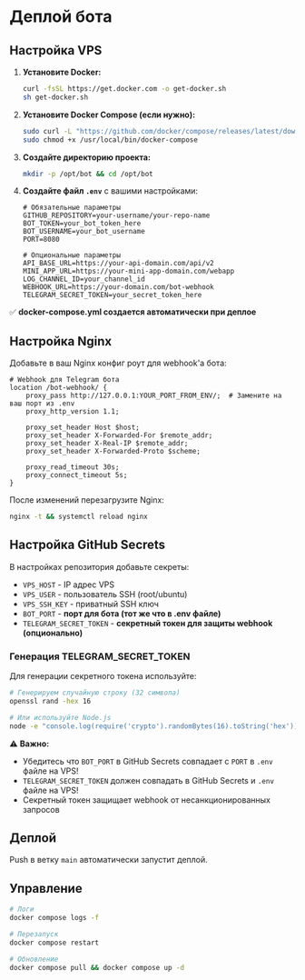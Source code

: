 # Деплой бота

## Настройка VPS

1. **Установите Docker:**
   ```bash
   curl -fsSL https://get.docker.com -o get-docker.sh
   sh get-docker.sh
   ```

2. **Установите Docker Compose (если нужно):**
   ```bash
   sudo curl -L "https://github.com/docker/compose/releases/latest/download/docker-compose-$(uname -s)-$(uname -m)" -o /usr/local/bin/docker-compose
   sudo chmod +x /usr/local/bin/docker-compose
   ```

3. **Создайте директорию проекта:**
   ```bash
   mkdir -p /opt/bot && cd /opt/bot
   ```

4. **Создайте файл `.env`** с вашими настройками:
   ```env
   # Обязательные параметры
   GITHUB_REPOSITORY=your-username/your-repo-name
   BOT_TOKEN=your_bot_token_here
   BOT_USERNAME=your_bot_username
   PORT=8080

   # Опциональные параметры  
   API_BASE_URL=https://your-api-domain.com/api/v2
   MINI_APP_URL=https://your-mini-app-domain.com/webapp
   LOG_CHANNEL_ID=your_channel_id
   WEBHOOK_URL=https://your-domain.com/bot-webhook
   TELEGRAM_SECRET_TOKEN=your_secret_token_here
   ```

✅ **docker-compose.yml создается автоматически при деплое**

## Настройка Nginx

Добавьте в ваш Nginx конфиг роут для webhook'а бота:

```nginx
# Webhook для Telegram бота
location /bot-webhook/ {
    proxy_pass http://127.0.0.1:YOUR_PORT_FROM_ENV/;  # Замените на ваш порт из .env
    proxy_http_version 1.1;

    proxy_set_header Host $host;
    proxy_set_header X-Forwarded-For $remote_addr;
    proxy_set_header X-Real-IP $remote_addr;
    proxy_set_header X-Forwarded-Proto $scheme;

    proxy_read_timeout 30s;
    proxy_connect_timeout 5s;
}
```

После изменений перезагрузите Nginx:
```bash
nginx -t && systemctl reload nginx
```

## Настройка GitHub Secrets

В настройках репозитория добавьте секреты:
- `VPS_HOST` - IP адрес VPS
- `VPS_USER` - пользователь SSH (root/ubuntu)  
- `VPS_SSH_KEY` - приватный SSH ключ
- `BOT_PORT` - **порт для бота (тот же что в .env файле)**
- `TELEGRAM_SECRET_TOKEN` - **секретный токен для защиты webhook (опционально)**

### Генерация TELEGRAM_SECRET_TOKEN

Для генерации секретного токена используйте:
```bash
# Генерируем случайную строку (32 символа)
openssl rand -hex 16

# Или используйте Node.js
node -e "console.log(require('crypto').randomBytes(16).toString('hex'))"
```

⚠️ **Важно:** 
- Убедитесь что `BOT_PORT` в GitHub Secrets совпадает с `PORT` в `.env` файле на VPS!
- `TELEGRAM_SECRET_TOKEN` должен совпадать в GitHub Secrets и `.env` файле на VPS!
- Секретный токен защищает webhook от несанкционированных запросов

## Деплой

Push в ветку `main` автоматически запустит деплой.

## Управление

```bash
# Логи
docker compose logs -f

# Перезапуск
docker compose restart

# Обновление
docker compose pull && docker compose up -d
```
